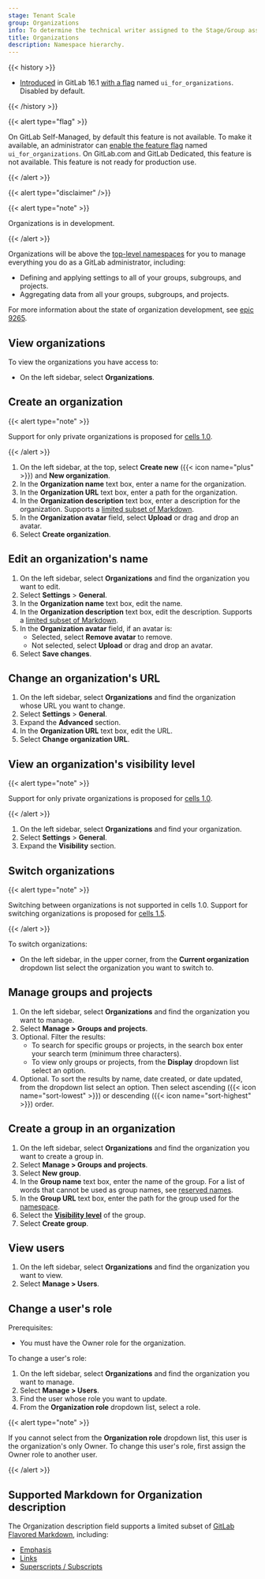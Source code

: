 ```yaml
---
stage: Tenant Scale
group: Organizations
info: To determine the technical writer assigned to the Stage/Group associated with this page, see https://handbook.gitlab.com/handbook/product/ux/technical-writing/#assignments
title: Organizations
description: Namespace hierarchy.
---
```


{{< history >}}

- [Introduced](https://gitlab.com/gitlab-org/gitlab/-/issues/409913) in GitLab 16.1 [with a flag](../../administration/feature_flags/_index.md) named `ui_for_organizations`. Disabled by default.

{{< /history >}}

{{< alert type="flag" >}}

On GitLab Self-Managed, by default this feature is not available. To make it available, an administrator can [enable the feature flag](../../administration/feature_flags/_index.md) named `ui_for_organizations`.
On GitLab.com and GitLab Dedicated, this feature is not available.
This feature is not ready for production use.

{{< /alert >}}

{{< alert type="disclaimer" />}}

{{< alert type="note" >}}

Organizations is in development.

{{< /alert >}}

Organizations will be above the [top-level namespaces](../namespace/_index.md) for you to manage
everything you do as a GitLab administrator, including:

- Defining and applying settings to all of your groups, subgroups, and projects.
- Aggregating data from all your groups, subgroups, and projects.

For more information about the state of organization development,
see [epic 9265](https://gitlab.com/groups/gitlab-org/-/epics/9265).

## View organizations

To view the organizations you have access to:

- On the left sidebar, select **Organizations**.

## Create an organization

{{< alert type="note" >}}

Support for only private organizations is proposed for [cells 1.0](https://gitlab.com/groups/gitlab-org/-/epics/12383).

{{< /alert >}}

1. On the left sidebar, at the top, select **Create new** ({{< icon name="plus" >}}) and **New organization**.
1. In the **Organization name** text box, enter a name for the organization.
1. In the **Organization URL** text box, enter a path for the organization.
1. In the **Organization description** text box, enter a description for the organization. Supports a [limited subset of Markdown](#supported-markdown-for-organization-description).
1. In the **Organization avatar** field, select **Upload** or drag and drop an avatar.
1. Select **Create organization**.

## Edit an organization's name

1. On the left sidebar, select **Organizations** and find the organization you want to edit.
1. Select **Settings** > **General**.
1. In the **Organization name** text box, edit the name.
1. In the **Organization description** text box, edit the description. Supports a [limited subset of Markdown](#supported-markdown-for-organization-description).
1. In the **Organization avatar** field, if an avatar is:
   - Selected, select **Remove avatar** to remove.
   - Not selected, select **Upload** or drag and drop an avatar.
1. Select **Save changes**.

## Change an organization's URL

1. On the left sidebar, select **Organizations** and find the organization whose URL you want to change.
1. Select **Settings** > **General**.
1. Expand the **Advanced** section.
1. In the **Organization URL** text box, edit the URL.
1. Select **Change organization URL**.

## View an organization's visibility level

{{< alert type="note" >}}

Support for only private organizations is proposed for [cells 1.0](https://gitlab.com/groups/gitlab-org/-/epics/12383).

{{< /alert >}}

1. On the left sidebar, select **Organizations** and find your organization.
1. Select **Settings** > **General**.
1. Expand the **Visibility** section.

## Switch organizations

{{< alert type="note" >}}

Switching between organizations is not supported in cells 1.0.
Support for switching organizations is proposed for [cells 1.5](https://gitlab.com/groups/gitlab-org/-/epics/12505).

{{< /alert >}}

To switch organizations:

- On the left sidebar, in the upper corner, from the **Current organization** dropdown list select the organization you want to switch to.

## Manage groups and projects

1. On the left sidebar, select **Organizations** and find the organization you want to manage.
1. Select **Manage > Groups and projects**.
1. Optional. Filter the results:
   - To search for specific groups or projects, in the search box enter your search term (minimum three characters).
   - To view only groups or projects, from the **Display** dropdown list select an option.
1. Optional. To sort the results by name, date created, or date updated, from the dropdown list select an option. Then select ascending ({{< icon name="sort-lowest" >}}) or descending ({{< icon name="sort-highest" >}}) order.

## Create a group in an organization

1. On the left sidebar, select **Organizations** and find the organization you want to create a group in.
1. Select **Manage > Groups and projects**.
1. Select **New group**.
1. In the **Group name** text box, enter the name of the group. For a list of words that cannot be used as group names, see
   [reserved names](../reserved_names.md).
1. In the **Group URL** text box, enter the path for the group used for the [namespace](../namespace/_index.md).
1. Select the [**Visibility level**](../public_access.md) of the group.
1. Select **Create group**.

## View users

1. On the left sidebar, select **Organizations** and find the organization you want to view.
1. Select **Manage > Users**.

## Change a user's role

Prerequisites:

- You must have the Owner role for the organization.

To change a user's role:

1. On the left sidebar, select **Organizations** and find the organization you want to manage.
1. Select **Manage > Users**.
1. Find the user whose role you want to update.
1. From the **Organization role** dropdown list, select a role.

{{< alert type="note" >}}

If you cannot select from the **Organization role** dropdown list, this user is the organization's only Owner. To change this user's role, first assign the Owner role to another user.

{{< /alert >}}

## Supported Markdown for Organization description

The Organization description field supports a limited subset of [GitLab Flavored Markdown](../markdown.md), including:

- [Emphasis](../markdown.md#emphasis)
- [Links](../markdown.md#links)
- [Superscripts / Subscripts](../markdown.md#superscripts-and-subscripts)
